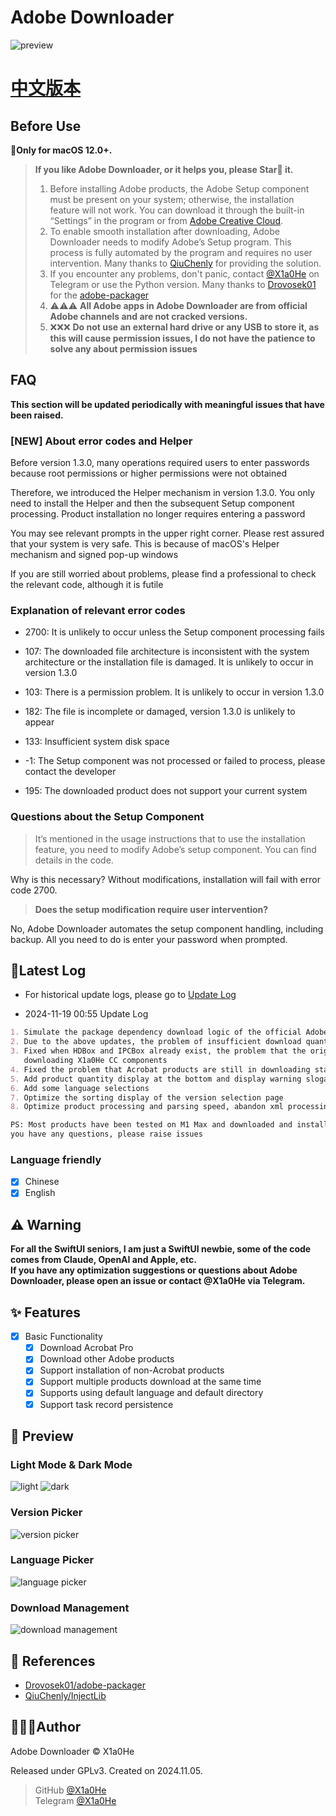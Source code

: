 # Adobe Downloader

![preview](imgs/Adobe%20Downloader.png)

# **[中文版本](readme.md)**

## Before Use

**🍎Only for macOS 12.0+.**

> **If you like Adobe Downloader, or it helps you, please Star🌟 it.**
>
> 1. Before installing Adobe products, the Adobe Setup component must be present on your system; otherwise, the
     installation feature will not work. You can download it through the built-in “Settings” in the program or
     from [Adobe Creative Cloud](https://creativecloud.adobe.com/apps/download/creative-cloud).
> 2. To enable smooth installation after downloading, Adobe Downloader needs to modify Adobe’s Setup program. This
     process is fully automated by the program and requires no user intervention. Many thanks
     to [QiuChenly](https://github.com/QiuChenly) for providing the solution.
> 3. If you encounter any problems, don't panic, contact [@X1a0He](https://t.me/X1a0He) on Telegram or use the Python
     version. Many thanks to [Drovosek01](https://github.com/Drovosek01) for
     the [adobe-packager](https://github.com/Drovosek01/adobe-packager)
> 4. ⚠️⚠️⚠️ **All Adobe apps in Adobe Downloader are from official Adobe channels and are not cracked versions.**
> 5. ❌❌❌ **Do not use an external hard drive or any USB to store it, as this will cause permission issues, I do not have
     the patience to solve any about permission issues**

## FAQ

**This section will be updated periodically with meaningful issues that have been raised.**

### **[NEW] About error codes and Helper**

Before version 1.3.0, many operations required users to enter passwords because root permissions or higher permissions
were not obtained

Therefore, we introduced the Helper mechanism in version 1.3.0. You only need to install the Helper and then the
subsequent Setup component processing. Product installation no longer requires entering a password

You may see relevant prompts in the upper right corner. Please rest assured that your system is very safe. This is
because of macOS's Helper mechanism and signed pop-up windows

If you are still worried about problems, please find a professional to check the relevant code, although it is futile

### **Explanation of relevant error codes**

- 2700: It is unlikely to occur unless the Setup component processing fails

- 107: The downloaded file architecture is inconsistent with the system architecture or the installation file is
  damaged. It is unlikely to occur in version 1.3.0

- 103: There is a permission problem. It is unlikely to occur in version 1.3.0

- 182: The file is incomplete or damaged, version 1.3.0 is unlikely to appear
- 133: Insufficient system disk space
- -1: The Setup component was not processed or failed to process, please contact the developer
- 195: The downloaded product does not support your current system

### Questions about the Setup Component

> It’s mentioned in the usage instructions that to use the installation feature, you need to modify Adobe’s setup
> component. You can find details in the code.

Why is this necessary? Without modifications, installation will fail with error code 2700.

> **Does the setup modification require user intervention?**

No, Adobe Downloader automates the setup component handling, including backup. All you need to do is enter your password
when prompted.

## 📔Latest Log

- For historical update logs, please go to [Update Log](update-log.md)

- 2024-11-19 00:55 Update Log

```markdown
1. Simulate the package dependency download logic of the official Adobe Creative Cloud
2. Due to the above updates, the problem of insufficient download quantity of some packages has been fixed
3. Fixed when HDBox and IPCBox already exist, the problem that the original components will not be replaced after
   downloading X1a0He CC components
4. Fixed the problem that Acrobat products are still in downloading status when paused and canceled
5. Add product quantity display at the bottom and display warning slogan in the center
6. Add some language selections
7. Optimize the sorting display of the version selection page
8. Optimize product processing and parsing speed, abandon xml processing and parsing, and use json processing

PS: Most products have been tested on M1 Max and downloaded and installed normally, but Intel has not been tested. If
you have any questions, please raise issues
```

### Language friendly

- [x] Chinese
- [x] English

## ⚠️ Warning

**For all the SwiftUI seniors, I am just a SwiftUI newbie, some of the code comes from Claude, OpenAI and Apple, etc.**
\
**If you have any optimization suggestions or questions about Adobe Downloader, please open an issue or contact @X1a0He
via Telegram.**

## ✨ Features

- [x] Basic Functionality
    - [x] Download Acrobat Pro
    - [x] Download other Adobe products
    - [x] Support installation of non-Acrobat products
    - [x] Support multiple products download at the same time
    - [x] Supports using default language and default directory
    - [x] Support task record persistence

## 👀 Preview

### Light Mode & Dark Mode

![light](imgs/preview-light.png)
![dark](imgs/preview-dark.png)

### Version Picker

![version picker](imgs/version.png)

### Language Picker

![language picker](imgs/language.png)

### Download Management

![download management](imgs/download.png)

## 🔗 References

- [Drovosek01/adobe-packager](https://github.com/Drovosek01/adobe-packager/)
- [QiuChenly/InjectLib](https://github.com/QiuChenly/InjectLib/)

## 👨🏻‍💻Author

Adobe Downloader © X1a0He

Released under GPLv3. Created on 2024.11.05.

> GitHub [@X1a0He](https://github.com/X1a0He/) \
> Telegram [@X1a0He](https://t.me/X1a0He)
